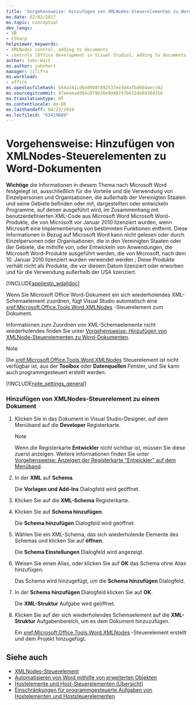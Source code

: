 ```yaml
---
title: 'Vorgehensweise: Hinzufügen von XMLNodes-Steuerelementen zu Word-Dokumenten'
ms.date: 02/02/2017
ms.topic: conceptual
dev_langs:
- VB
- CSharp
helpviewer_keywords:
- XMLNodes control, adding to documents
- controls [Office development in Visual Studio], adding to documents
author: John-Hart
ms.author: johnhart
manager: jillfra
ms.workload:
- office
ms.openlocfilehash: b54a341cd9dd949f892537ee384afb4984aecc02
ms.sourcegitcommit: 47eeeeadd84c879636e9d48747b615de69384356
ms.translationtype: HT
ms.contentlocale: de-DE
ms.lasthandoff: 04/23/2019
ms.locfileid: "63419689"
---
```

# <a name="how-to-add-xmlnodes-controls-to-word-documents"></a>Vorgehensweise: Hinzufügen von XMLNodes-Steuerelementen zu Word-Dokumenten
  **Wichtige** die Informationen in diesem Thema nach Microsoft Word festgelegt ist, ausschließlich für die Vorteile und die Verwendung von Einzelpersonen und Organisationen, die außerhalb der Vereinigten Staaten und seine Gebiete befinden oder mit, dargestellten oder entwickeln Programme, auf denen ausgeführt wird, im Zusammenhang mit benutzerdefinierten XML-Code aus Microsoft Word Microsoft Word-Produkte, die von Microsoft vor Januar 2010 lizenziert wurden, wenn Microsoft eine Implementierung von bestimmten Funktionen entfernt. Diese Informationen in Bezug auf Microsoft Word kann nicht gelesen oder durch Einzelpersonen oder Organisationen, die in den Vereinigten Staaten oder der Gebiete, die mithilfe von, oder Entwickeln von Anwendungen, die Microsoft Word-Produkte ausgeführt werden, die von Microsoft, nach dem 10. Januar 2010 lizenziert wurden verwendet werden ; Diese Produkte verhält nicht als Produkte, die vor diesem Datum lizenziert oder erworben und für die Verwendung außerhalb der USA lizenziert.

 [!INCLUDE[appliesto_wdalldoc](../vsto/includes/appliesto-wdalldoc-md.md)]

 Wenn Sie Microsoft Office Word-Dokument ein sich wiederholendes XML-Schemaelement zuordnen, fügt Visual Studio automatisch eine <xref:Microsoft.Office.Tools.Word.XMLNodes> -Steuerelement zum Dokument.

 Informationen zum Zuordnen von XML-Schemaelemente nicht wiederholendes finden Sie unter [Vorgehensweise: Hinzufügen von XMLNode-Steuerelementen zu Word-Dokumenten](../vsto/how-to-add-xmlnode-controls-to-word-documents.md).

> [!NOTE]
> Die <xref:Microsoft.Office.Tools.Word.XMLNodes> Steuerelement ist nicht verfügbar ist, aus der **Toolbox** oder **Datenquellen** Fenster, und Sie kann auch programmgesteuert erstellt werden.

 [!INCLUDE[note_settings_general](../sharepoint/includes/note-settings-general-md.md)]

### <a name="to-add-an-xmlnodes-control-to-a-document"></a>Hinzufügen von XMLNodes-Steuerelement zu einem Dokument

1. Klicken Sie in das Dokument in Visual Studio-Designer, auf dem Menüband auf die **Developer** Registerkarte.

    > [!NOTE]
    > Wenn die Registerkarte **Entwickler** nicht sichtbar ist, müssen Sie diese zuerst anzeigen. Weitere Informationen finden Sie unter [Vorgehensweise: Anzeigen der Registerkarte "Entwickler" auf dem Menüband](../vsto/how-to-show-the-developer-tab-on-the-ribbon.md).

2. In der **XML** auf **Schema**.

     Die **Vorlagen und Add-Ins** Dialogfeld wird geöffnet.

3. Klicken Sie auf die **XML-Schema** Registerkarte.

4. Klicken Sie auf **Schema hinzufügen**.

     Die **Schema hinzufügen** Dialogfeld wird geöffnet.

5. Wählen Sie ein XML-Schema, das sich wiederholende Elemente des Schemas und klicken Sie auf **öffnen**.

     Die **Schema Einstellungen** Dialogfeld wird angezeigt.

6. Weisen Sie einen Alias, oder klicken Sie auf **OK** das Schema ohne Alias hinzufügen.

     Das Schema wird hinzugefügt, um die **Schema hinzufügen** Dialogfeld.

7. In der **Schema hinzufügen** Dialogfeld klicken Sie auf **OK**.

     Die **XML-Struktur** Aufgabe wird geöffnet.

8. Klicken Sie auf der sich wiederholendes Schemaelement auf die **XML-Struktur** Aufgabenbereich, um es dem Dokument hinzuzufügen.

     Ein <xref:Microsoft.Office.Tools.Word.XMLNodes> -Steuerelement erstellt und dem Projekt hinzugefügt.

## <a name="see-also"></a>Siehe auch
- [XMLNodes-Steuerelement](../vsto/xmlnodes-control.md)
- [Automatisieren von Word mithilfe von erweiterten Objekten](../vsto/automating-word-by-using-extended-objects.md)
- [Hostelemente und Host-Steuerelementen (Übersicht)](../vsto/host-items-and-host-controls-overview.md)
- [Einschränkungen für programmgesteuerte Aufgaben von Hostelementen und Hoststeuerelementen](../vsto/programmatic-limitations-of-host-items-and-host-controls.md)
